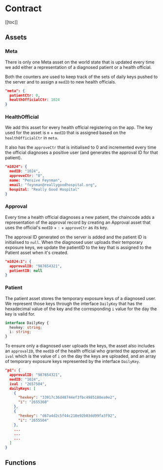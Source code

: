 # Contract

[[toc]]

## Assets

### Meta

There is only one Meta asset on the world state that is updated every time we add either a representation of a diagnosed patient or a health official.

Both the counters are used to keep track of the sets of daily keys pushed to the server and to assign a `medID` to new health officials.



```JSON
"meta": {
  patientCtr: 0,
  healthOfficialCtr: 1024
}
```

### HealthOfficial

We add this asset for every health official registering on the app. The key used for the asset is `m` + `medID` that is assigned based on the `healthOfficialCtr` in `meta`.

It also has the `approveCtr` that is initialised to 0 and incremented every time the official diagnoses a positive user (and generates the approval ID for that patient).

```JSON
"m1024": {
  medID: "1024",
  approveCtr: "0",
  name: "Pensive Feynman",
  email: "feynman@reallygoodhospital.org",
  hospital: "Really Good Hospital"
}
```

### Approval

Every time a health official diagnoses a new patient, the chaincode adds a representation of the approval record by creating an Approval asset that uses the official's `medID` + `:` + `approveCtr` as its key.

The approval ID generated on the server is added and the patient ID is initialised to `null`. When the diagnosed user uploads their temporary exposure keys, we update the patientID to the key that is assigned to the Patient asset when it's created.

```JSON
"m1024:1": {
  approvalID: "987654321",
  patientID: null
}
```

### Patient

The patient asset stores the temporary exposure keys of a diagnosed user. We represent those keys through the interface `DailyKey` that has the hexadecimal value of the key and the corresponding `i` value for the day the key is valid for.

```ts
interface DailyKey {
  hexkey: string;
  i: string;
}
```

To ensure only a diagnosed user uploads the keys, the asset also includes an `approvalID`, the `medID` of the health official who granted the approval, an `ival` which is the value of `i` on the day the keys are uploaded, and an array of temporary exposure keys represented by the interface `DailyKey`.

```JSON
"p1": {
  approvalID: "987654321",
  medID: "1024",
  ival : "2657504",
  dailyKeys: [
    {
      "hexkey": "33917c36d48744ef3fbc4985188ea9e2",
      "i": "2655360"
    },
    {
      "hexkey": "d67a4d2c5f44c218e92b03dd99fa3f92",
      "i": "2655504"
    },
    ...
    ...
    ...
  ]
}
```

## Functions